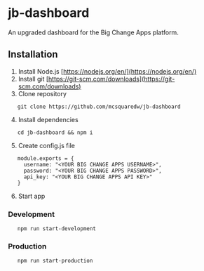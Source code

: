 # jb-dashboard
An upgraded dashboard for the Big Change Apps platform.

## Installation
1. Install Node.js [https://nodejs.org/en/](https://nodejs.org/en/)
2. Install git [https://git-scm.com/downloads](https://git-scm.com/downloads)
3. Clone repository
```
   git clone https://github.com/mcsquaredw/jb-dashboard
```
4. Install dependencies
```
   cd jb-dashboard && npm i
```
5. Create config.js file
```
   module.exports = {
     username: "<YOUR BIG CHANGE APPS USERNAME>",
     password: "<YOUR BIG CHANGE APPS PASSWORD>",
     api_key: "<YOUR BIG CHANGE APPS API KEY>"
   }
```
6. Start app
### Development
```
   npm run start-development
```
### Production
```
   npm run start-production
```
